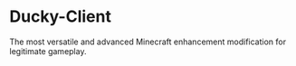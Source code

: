 # Ducky-Client
The most versatile and advanced Minecraft enhancement modification for legitimate gameplay.
